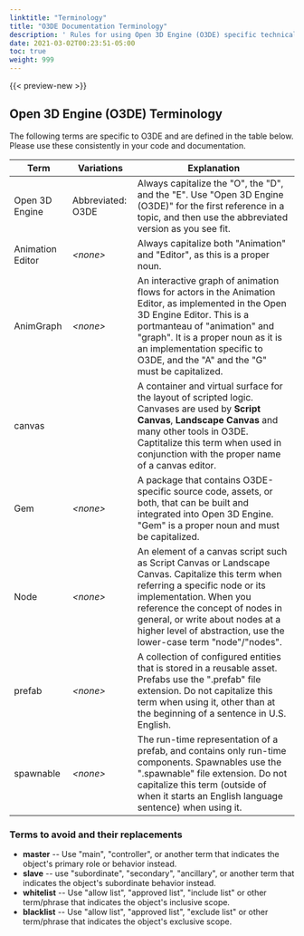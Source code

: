```yaml
---
linktitle: "Terminology"
title: "O3DE Documentation Terminology"
description: ' Rules for using Open 3D Engine (O3DE) specific technical terminology. '
date: 2021-03-02T00:23:51-05:00
toc: true
weight: 999
---
```


{{< preview-new >}}

## Open 3D Engine (O3DE) Terminology

The following terms are specific to O3DE and are defined in the table below. Please use these consistently in your code and documentation.

| Term       | Variations | Explanation                                    |
|------------|------------|------------------------------------------------|
| Open 3D Engine | Abbreviated: O3DE | Always capitalize the "O", the "D", and the "E". Use "Open 3D Engine (O3DE)" for the first reference in a topic, and then use the abbreviated version as you see fit.|
| Animation Editor | _\<none\>_ | Always capitalize both "Animation" and "Editor", as this is a proper noun. |
| AnimGraph | _\<none\>_ | An interactive graph of animation flows for actors in the Animation Editor, as implemented in the Open 3D Engine Editor. This is a portmanteau of "animation" and "graph". It is a proper noun as it is an implementation specific to O3DE, and the "A" and the "G" must be capitalized. |
| canvas | | A container and virtual surface for the layout of scripted logic. Canvases are used by **Script Canvas**, **Landscape Canvas** and many other tools in O3DE. Captitalize this term when used in conjunction with the proper name of a canvas editor. |
| Gem | _\<none\>_ |  A package that contains O3DE-specific source code, assets, or both, that can be built and integrated into Open 3D Engine. "Gem" is a proper noun and must be capitalized. |
| Node |  _\<none\>_ | An element of a canvas script such as Script Canvas or Landscape Canvas. Capitalize this term when referring a specific node or its implementation. When you reference the concept of nodes in general, or write about nodes at a higher level of abstraction, use the lower-case term "node"/"nodes". |
| prefab | _\<none\>_ | A collection of configured entities that is stored in a reusable asset. Prefabs use the ".prefab" file extension. Do not capitalize this term when using it, other than at the beginning of a sentence in U.S. English. |
| spawnable | _\<none\>_ | The run-time representation of a prefab, and contains only run-time components. Spawnables use the ".spawnable" file extension. Do not capitalize this term (outside of when it starts an English language sentence) when using it.  |

### Terms to avoid and their replacements

* **master** -- Use "main", "controller", or another term that indicates the object's primary role or behavior instead.
* **slave** -- use "subordinate", "secondary", "ancillary", or another term that indicates the object's subordinate behavior instead.
* **whitelist** -- Use "allow list", "approved list", "include list" or other term/phrase that indicates the object's inclusive scope.
* **blacklist** -- Use "allow list", "approved list", "exclude list" or other term/phrase that indicates the object's exclusive scope.

